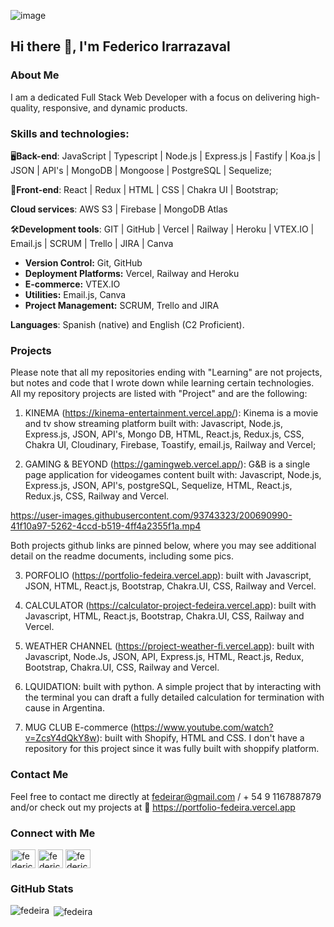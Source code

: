 ![image](https://github.com/FedeIra/My-Profile/assets/93743323/78259b37-3501-42d5-91e4-3b1d133c1fa6)

## Hi there 👋, I'm Federico Irarrazaval

### About Me
I am a dedicated Full Stack Web Developer with a focus on delivering high-quality, responsive, and dynamic products.

### Skills and technologies:

🖥️**Back-end**: JavaScript | Typescript | Node.js | Express.js | Fastify | Koa.js | JSON | API's | MongoDB | Mongoose | PostgreSQL | Sequelize;

📱**Front-end**: React | Redux | HTML | CSS | Chakra UI | Bootstrap;

**Cloud services**: AWS S3 | Firebase | MongoDB Atlas

🛠️**Development tools**: GIT | GitHub | Vercel | Railway | Heroku | VTEX.IO | Email.js | SCRUM | Trello | JIRA | Canva
  - **Version Control:** Git, GitHub
  - **Deployment Platforms:** Vercel, Railway and Heroku
  - **E-commerce:** VTEX.IO
  - **Utilities:** Email.js, Canva
  - **Project Management:** SCRUM, Trello and JIRA

**Languages**: Spanish (native) and English (C2 Proficient).

### Projects
Please note that all my repositories ending with "Learning" are not projects, but notes and code that I wrote down while learning certain technologies. All my repository projects are listed with "Project" and are the following:

1) KINEMA (https://kinema-entertainment.vercel.app/): Kinema is a movie and tv show streaming platform built with: Javascript, Node.js, Express.js, JSON, API's, Mongo DB, HTML, React.js, Redux.js, CSS, Chakra UI, Cloudinary, Firebase, Toastify, email.js, Railway and Vercel;

2) GAMING & BEYOND (https://gamingweb.vercel.app/): G&B is a single page application for videogames content built with: Javascript, Node.js, Express.js, JSON, API's, postgreSQL, Sequelize, HTML, React.js, Redux.js, CSS, Railway and Vercel.

https://user-images.githubusercontent.com/93743323/200690990-41f10a97-5262-4ccd-b519-4ff4a2355f1a.mp4

Both projects github links are pinned below, where you may see additional detail on the readme documents, including some pics.

3) PORFOLIO (https://portfolio-fedeira.vercel.app): built with Javascript, JSON, HTML, React.js, Bootstrap, Chakra.UI, CSS, Railway and Vercel.

4) CALCULATOR (https://calculator-project-fedeira.vercel.app): built with Javascript, HTML, React.js, Bootstrap, Chakra.UI, CSS, Railway and Vercel.

5) WEATHER CHANNEL (https://project-weather-fi.vercel.app): built with Javascript, Node.Js, JSON, API, Express.js, HTML, React.js, Redux, Bootstrap, Chakra.UI, CSS, Railway and Vercel.

6) LQUIDATION: built with python. A simple project that by interacting with the terminal you can draft a fully detailed calculation for termination with cause in Argentina.

7) MUG CLUB E-commerce (https://www.youtube.com/watch?v=ZcsY4dQkY8w): built with Shopify, HTML and CSS. I don't have a repository for this project since it was fully built with shoppify platform.

### Contact Me
Feel free to contact me directly at fedeirar@gmail.com / + 54 9 1167887879 and/or check out my projects at 👜 https://portfolio-fedeira.vercel.app

### Connect with Me
<p align="left">
<a href="https://www.linkedin.com/in/federico-irarr%C3%A1zaval-314b89a1" target="blank"><img align="center" src="https://raw.githubusercontent.com/rahuldkjain/github-profile-readme-generator/master/src/images/icons/Social/linked-in-alt.svg" alt="federico irarrázaval" height="30" width="40" /></a>
<a href="https://www.instagram.com/fedeira/" target="blank"><img align="center" src="https://raw.githubusercontent.com/rahuldkjain/github-profile-readme-generator/master/src/images/icons/Social/instagram.svg" alt="federico irarrázaval" height="30" width="40" /></a>
<a href="https://www.facebook.com/fede.irarrazaval" target="blank"><img align="center" src="https://raw.githubusercontent.com/rahuldkjain/github-profile-readme-generator/master/src/images/icons/Social/facebook.svg" alt="federico irarrázaval" height="30" width="40" /></a>
</p>

### GitHub Stats
<p><img align="left" src="https://github-readme-stats.vercel.app/api/top-langs?username=fedeira&show_icons=true&locale=en&layout=compact" alt="fedeira" /></p>

<p>&nbsp;<img align="center" src="https://github-readme-stats.vercel.app/api?username=fedeira&show_icons=true&locale=en" alt="fedeira" /></p>
